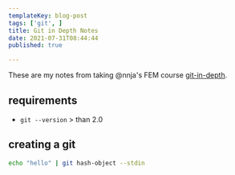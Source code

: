 ```yaml
---
templateKey: blog-post
tags: ['git', ]
title: Git in Depth Notes
date: 2021-07-31T08:44:44
published: true

---
```



These are my notes from taking @nnja's FEM course [git-in-depth](https://frontendmasters.com/courses/git-in-depth/).

## requirements

* `git --version` > than 2.0

## creating a git

``` bash
echo "hello" | git hash-object --stdin
```
